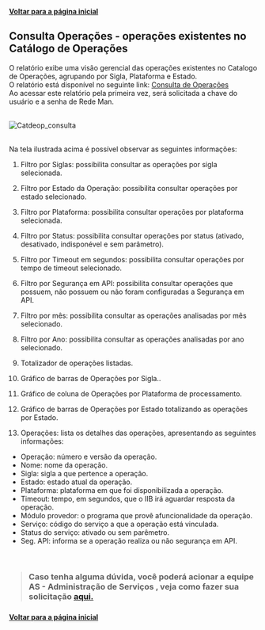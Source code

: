 <b> <a href=https://fontes.intranet.bb.com.br/ctl/publico/atendimento/-/blob/master/README.md> Voltar para a página inicial</b> </a><p>


## <b>Consulta Operações - operações existentes no Catálogo de Operações</b>
O relatório exibe uma visão gerencial das operações existentes no Catalogo de Operações, agrupando por Sigla, Plataforma e Estado.<br>
O relatório está disponível no seguinte link: [Consulta de Operações](https://pwbi.intranet.bb.com.br/reports/powerbi/%5BP%C3%BAblica%5D/VITEC/PTT/GECIS/D45/AS%20-%20Consulta%20de%20Opera%C3%A7%C3%B5es)<br>
Ao acessar este relatório pela primeira vez, será solicitada a chave do usuário e a senha de Rede Man.<p><br>
![Catdeop_consulta](/uploads/869adbeee8e75494774d373c89d79882/Catdeop_consulta.png)<p><br>
Na tela ilustrada acima  é possível observar as seguintes informações:

1. Filtro por Siglas: possibilita consultar as operações por sigla selecionada.

2. Filtro por Estado da Operação: possibilita consultar operações por estado selecionado.

3. Filtro por Plataforma: possibilita consultar operações por plataforma selecionada.

4. Filtro por Status: possibilita consultar operações por status (ativado, desativado, indisponével e sem parâmetro).

5. Filtro por Timeout em segundos: possibilita consultar operações por tempo de timeout selecionado.

6. Filtro por Segurança em API: possibilita consultar operações que possuem, não possuem ou não foram configuradas a Segurança em API.

7. Filtro por mês: possibilita consultar as operações analisadas por mês selecionado.

8. Filtro por Ano: possibilita consultar as operações analisadas por ano selecionado.

9. Totalizador de operações listadas.

10. Gráfico de barras de Operações por Sigla..

11. Gráfico de coluna de Operações por Plataforma de processamento.

12. Gráfico de barras de Operações por Estado totalizando as operações por Estado.

13. Operações: lista os detalhes das operações, apresentando as seguintes informações:
* Operação: número e versão da operação.
* Nome: nome da operação.
* Sigla: sigla a que pertence a operação.
* Estado: estado atual da operação.
* Plataforma: plataforma em que foi disponibilizada a operação.
* Timeout: tempo, em segundos, que o IIB irá aguardar resposta da operação.
* Módulo provedor: o programa que provê afuncionalidade da operação.
* Serviço: código do serviço a que a operação está vinculada.
* Status do serviço: ativado ou sem parêmetro.
* Seg. API: informa se a operação realiza ou não segurança em API.<p>

<br>

> ### Caso tenha alguma dúvida, você poderá acionar a equipe AS - Administração de Serviços , veja como fazer sua solicitação <b> <a href=https://fontes.intranet.bb.com.br/ctl/publico/atendimento/-/blob/master/Cat%C3%A1logo_de_Aplica%C3%A7%C3%B5es%20/Como_Solicitar_Atendimento.md> aqui.</b></a><h3>
<b> <a href=https://fontes.intranet.bb.com.br/ctl/publico/atendimento/-/blob/master/README.md> Voltar para a página inicial</b> </a>

